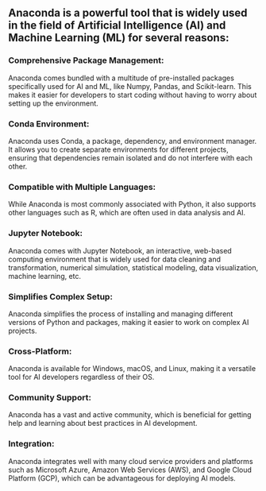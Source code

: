 ## Anaconda is a powerful tool that is widely used in the field of Artificial Intelligence (AI) and Machine Learning (ML) for several reasons:

### Comprehensive Package Management: 
Anaconda comes bundled with a multitude of pre-installed packages specifically used for AI and ML, like Numpy, Pandas, and Scikit-learn. This makes it easier for developers to start coding without having to worry about setting up the environment.

### Conda Environment: 
Anaconda uses Conda, a package, dependency, and environment manager. It allows you to create separate environments for different projects, ensuring that dependencies remain isolated and do not interfere with each other.

### Compatible with Multiple Languages: 
While Anaconda is most commonly associated with Python, it also supports other languages such as R, which are often used in data analysis and AI.

### Jupyter Notebook: 
Anaconda comes with Jupyter Notebook, an interactive, web-based computing environment that is widely used for data cleaning and transformation, numerical simulation, statistical modeling, data visualization, machine learning, etc.

### Simplifies Complex Setup:
Anaconda simplifies the process of installing and managing different versions of Python and packages, making it easier to work on complex AI projects.

### Cross-Platform: 
Anaconda is available for Windows, macOS, and Linux, making it a versatile tool for AI developers regardless of their OS.

### Community Support: 
Anaconda has a vast and active community, which is beneficial for getting help and learning about best practices in AI development.

### Integration: 
Anaconda integrates well with many cloud service providers and platforms such as Microsoft Azure, Amazon Web Services (AWS), and Google Cloud Platform (GCP), which can be advantageous for deploying AI models.
